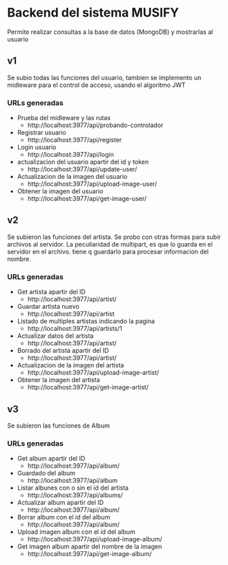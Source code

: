 # Backend del sistema MUSIFY

Permite realizar consultas a la base de datos (MongoDB) y mostrarlas al usuario

## v1
Se subio todas las funciones del usuario, tambien se implemento un midleware para el control de acceso, usando el algoritmo JWT

### URLs generadas
        

- Prueba del midleware y las rutas
    - http://localhost:3977/api/probando-controlador
- Registrar usuario
    - http://localhost:3977/api/register
- Login usuario
     - http://localhost:3977/api/login
- actualizacion del usuario apartir del id y token
    - http://localhost:3977/api/update-user/<ID USER>
- Actualizacion de la imagen del usuario
     - http://localhost:3977/api/upload-image-user/<ID USER>
- Obtener la imagen del usuario
    - http://localhost:3977/api/get-image-user/<COD IMAGE>



## v2
Se subieron las funciones del artista. Se probo con otras formas para subir archivos al servidor. La peculiaridad de multipart, es que lo guarda en el servidor en el archivo. tiene q guardarlo para procesar informacion del nombre.

### URLs generadas

- Get artista apartir del ID
     - http://localhost:3977/api/artist/<ID ARTISTA>
- Guardar artista nuevo
    - http://localhost:3977/api/artist
- Listado de multiples artistas indicando la pagina
    - http://localhost:3977/api/artists/1
- Actualizar datos del artista
    - http://localhost:3977/api/artist/<ID ARTISTA>
- Borrado del artista apartir del ID
    - http://localhost:3977/api/artist/<ID ARTISTA>
- Actualizacion de la imagen del artista
    - http://localhost:3977/api/upload-image-artist/<ID ARTISTA>
- Obtener la imagen del artista
    - http://localhost:3977/api/get-image-artist/<COD IMAGEN>



## v3 
Se subieron las funciones de Album

### URLs generadas
- Get album apartir del ID
    - http://localhost:3977/api/album/<ID ALBUM>
- Guardado del album
    - http://localhost:3977/api/album
- Listar albunes con o sin el id del artista
    - http://localhost:3977/api/albums/
- Actualizar album apartir del ID
    - http://localhost:3977/api/album/<ID ALBUM>
- Borrar album con el id del album
    - http://localhost:3977/api/album/<ID ALBUM>
- Upload imagen album con el id del album
    - http://localhost:3977/api/upload-image-album/<ID ALBUM>
- Get imagen album apartir del nombre de la imagen
    - http://localhost:3977/api/get-image-album/<ID IMAGEN>